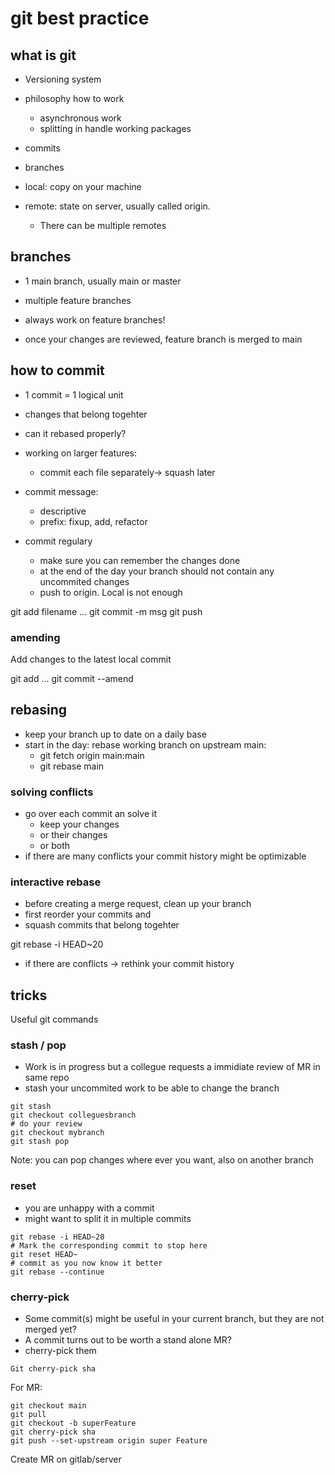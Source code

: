 # git best practice 

## what is git 

- Versioning system
- philosophy how to work
    - asynchronous work
    - splitting in handle working packages 
- commits
- branches 

- local: copy on your machine
- remote: state on server, usually called origin. 
   - There can be multiple remotes 

## branches 

- 1 main branch, usually main or master
- multiple feature branches 

- always work on feature branches!
- once your changes are reviewed, feature branch is merged to main 

## how to commit 

- 1 commit = 1 logical unit
- changes that belong togehter
- can it rebased properly?
- working on larger features: 
    - commit each file separately-> squash later
- commit message:
    - descriptive
    - prefix: fixup, add, refactor 

- commit regulary
    - make sure you can remember the changes done
    - at the end of the day your branch should not contain any uncommited changes
    - push to origin. Local is not enough


git add filename ...
git commit -m msg
git push 

### amending 

Add changes to the latest local commit 

git add ...
git commit --amend 

## rebasing 

- keep your branch up to date on a daily base
- start in the day: rebase working branch on upstream main:
    - git fetch origin main:main
    - git rebase main 

### solving conflicts 

- go over each commit an solve it
    - keep your changes
    - or their changes
    - or both
- if there are many conflicts your commit history might be optimizable 

### interactive rebase 

- before creating a merge request, clean up your branch
- first reorder your commits and
- squash commits that belong togehter 

git rebase -i HEAD~20 

- if there are conflicts -> rethink your commit history 

## tricks 

Useful git commands 

### stash / pop 

- Work is in progress but a collegue requests a immidiate  review of MR in same repo
- stash your uncommited work to be able to change the branch 

```
git stash
git checkout colleguesbranch
# do your review
git checkout mybranch
git stash pop 
```
Note: you can pop changes where ever you want, also on another branch


### reset 

- you are unhappy with a commit
- might want to split it in multiple commits 

```
git rebase -i HEAD~20
# Mark the corresponding commit to stop here
git reset HEAD~
# commit as you now know it better
git rebase --continue
```

### cherry-pick 

- Some commit(s) might be useful in your current branch, but they are not merged yet?
- A commit turns out to be worth a stand alone MR?
- cherry-pick them 

```
Git cherry-pick sha 
```

For MR:
```
git checkout main
git pull
git checkout -b superFeature
git cherry-pick sha
git push --set-upstream origin super Feature 
```

Create MR on gitlab/server